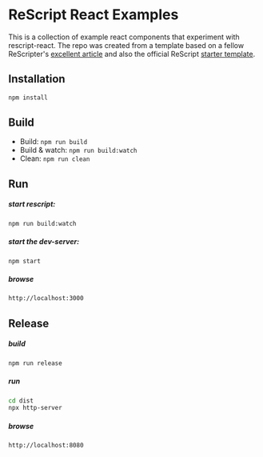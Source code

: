 # ReScript React Examples

This is a collection of example react components that experiment with rescript-react. The repo was created from a template based on a fellow ReScripter's [excellent article](https://dusty.phillips.codes/2022/05/07/fast-bare-rescript-react-2022/) and also the official ReScript [starter template](https://github.com/rescript-lang/rescript-project-template).

## Installation

```sh
npm install
```

## Build

- Build: `npm run build`
- Build & watch: `npm run build:watch`
- Clean: `npm run clean`

## Run

##### start rescript:
```sh
npm run build:watch
```

##### start the dev-server:
```sh
npm start
```

##### browse
```sh
http://localhost:3000
```

## Release

##### build
```sh
npm run release
```

##### run
```sh
cd dist
npx http-server
```

##### browse
```sh
http://localhost:8080
```
